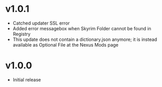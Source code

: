 # v1.0.1

- Catched updater SSL error
- Added error messagebox when Skyrim Folder cannot be found in Registry
- This update does not contain a dictionary.json anymore; it is instead available as Optional File at the Nexus Mods page

# v1.0.0

- Initial release
